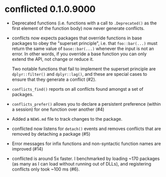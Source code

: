 # conflicted 0.1.0.9000

* Deprecated functions (i.e. functions with a call to `.Deprecated()` as the
  first element of the function body) now never generate conflicts.

* conflicts now expects packages that override functions in base packages 
  to obey the "superset principle", i.e. that `foo::bar(...)` must return
  the same value of `base::bar(...)` whenever the input is not an error.
  In other words, if you override a base function you can only extend the API,
  not change or reduce it.
  
    Two notable functions that fail to implement the superset principle are
    `dplyr::filter()` and `dplyr::lag()`, and these are special cases to ensure
    that they generate a conflict (#2).

* `conflicts_find()` reports on all conflicts found amongst a set of 
  packages.

* `conflicts_prefer()` allows you to declare a persistent preference 
  (within a session) for one function over another (#4)

* Added a `NEWS.md` file to track changes to the package.

* conflicted now listens for `detach()` events and removes conflicts that
  are removed by detaching a package (#5)

* Error messages for infix functions and non-syntactic function names are
  improved (#14)
  
* conflicted is around 5x faster. I benchmarked by loading ~170 packages
  (as many as I can load without running out of DLLs), and registering 
  conflicts only took ~100 ms (#6).
